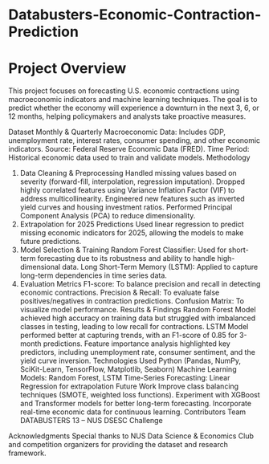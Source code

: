 # Databusters-Economic-Contraction-Prediction

# Project Overview
This project focuses on forecasting U.S. economic contractions using macroeconomic indicators and machine learning techniques. The goal is to predict whether the economy will experience a downturn in the next 3, 6, or 12 months, helping policymakers and analysts take proactive measures.

Dataset
Monthly & Quarterly Macroeconomic Data: Includes GDP, unemployment rate, interest rates, consumer spending, and other economic indicators.
Source: Federal Reserve Economic Data (FRED).
Time Period: Historical economic data used to train and validate models.
Methodology
1. Data Cleaning & Preprocessing
Handled missing values based on severity (forward-fill, interpolation, regression imputation).
Dropped highly correlated features using Variance Inflation Factor (VIF) to address multicollinearity.
Engineered new features such as inverted yield curves and housing investment ratios.
Performed Principal Component Analysis (PCA) to reduce dimensionality.
2. Extrapolation for 2025 Predictions
Used linear regression to predict missing economic indicators for 2025, allowing the models to make future predictions.
3. Model Selection & Training
Random Forest Classifier: Used for short-term forecasting due to its robustness and ability to handle high-dimensional data.
Long Short-Term Memory (LSTM): Applied to capture long-term dependencies in time series data.
4. Evaluation Metrics
F1-score: To balance precision and recall in detecting economic contractions.
Precision & Recall: To evaluate false positives/negatives in contraction predictions.
Confusion Matrix: To visualize model performance.
Results & Findings
Random Forest Model achieved high accuracy on training data but struggled with imbalanced classes in testing, leading to low recall for contractions.
LSTM Model performed better at capturing trends, with an F1-score of 0.85 for 3-month predictions.
Feature importance analysis highlighted key predictors, including unemployment rate, consumer sentiment, and the yield curve inversion.
Technologies Used
Python (Pandas, NumPy, SciKit-Learn, TensorFlow, Matplotlib, Seaborn)
Machine Learning Models: Random Forest, LSTM
Time-Series Forecasting: Linear Regression for extrapolation
Future Work
Improve class balancing techniques (SMOTE, weighted loss functions).
Experiment with XGBoost and Transformer models for better long-term forecasting.
Incorporate real-time economic data for continuous learning.
Contributors
Team DATABUSTERS 13 – NUS DSESC Challenge

Acknowledgments
Special thanks to NUS Data Science & Economics Club and competition organizers for providing the dataset and research framework.
